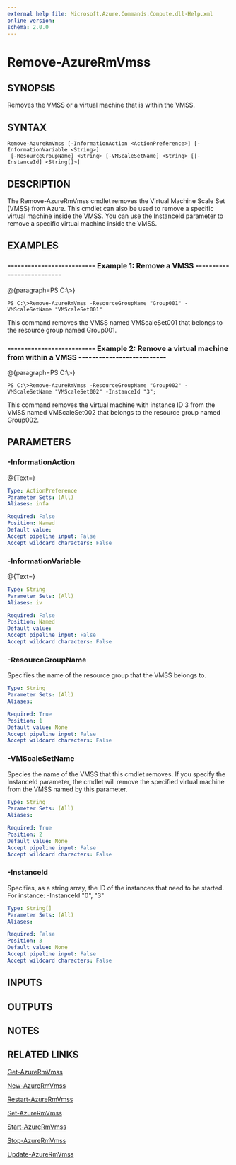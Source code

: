 ```yaml
---
external help file: Microsoft.Azure.Commands.Compute.dll-Help.xml
online version: 
schema: 2.0.0
---
```


# Remove-AzureRmVmss
## SYNOPSIS
Removes the VMSS or a virtual machine that is within the VMSS.

## SYNTAX

```
Remove-AzureRmVmss [-InformationAction <ActionPreference>] [-InformationVariable <String>]
 [-ResourceGroupName] <String> [-VMScaleSetName] <String> [[-InstanceId] <String[]>]
```

## DESCRIPTION
The Remove-AzureRmVmss cmdlet removes the Virtual Machine Scale Set (VMSS) from Azure.
This cmdlet can also be used to remove a specific virtual machine inside the VMSS.
You can use the InstanceId parameter to remove a specific virtual machine inside the VMSS.

## EXAMPLES

### --------------------------  Example 1: Remove a VMSS  --------------------------
@{paragraph=PS C:\\\>}

```
PS C:\>Remove-AzureRmVmss -ResourceGroupName "Group001" -VMScaleSetName "VMScaleSet001"
```

This command removes the VMSS named VMScaleSet001 that belongs to the resource group named Group001.

### --------------------------  Example 2: Remove a virtual machine from within a VMSS  --------------------------
@{paragraph=PS C:\\\>}

```
PS C:\>Remove-AzureRmVmss -ResourceGroupName "Group002" -VMScaleSetName "VMScaleSet002" -InstanceId "3";
```

This command removes the virtual machine with instance ID 3 from the VMSS named VMScaleSet002 that belongs to the resource group named Group002.

## PARAMETERS

### -InformationAction
@{Text=}

```yaml
Type: ActionPreference
Parameter Sets: (All)
Aliases: infa

Required: False
Position: Named
Default value: 
Accept pipeline input: False
Accept wildcard characters: False
```

### -InformationVariable
@{Text=}

```yaml
Type: String
Parameter Sets: (All)
Aliases: iv

Required: False
Position: Named
Default value: 
Accept pipeline input: False
Accept wildcard characters: False
```

### -ResourceGroupName
Specifies the name of the resource group that the VMSS belongs to.

```yaml
Type: String
Parameter Sets: (All)
Aliases: 

Required: True
Position: 1
Default value: None
Accept pipeline input: False
Accept wildcard characters: False
```

### -VMScaleSetName
Species the name of the VMSS that this cmdlet removes.
If you specify the InstanceId parameter, the cmdlet will remove the specified virtual machine from the VMSS named by this parameter.

```yaml
Type: String
Parameter Sets: (All)
Aliases: 

Required: True
Position: 2
Default value: None
Accept pipeline input: False
Accept wildcard characters: False
```

### -InstanceId
Specifies, as a string array, the ID of the instances that need to be started.
For instance: -InstanceId "0", "3"

```yaml
Type: String[]
Parameter Sets: (All)
Aliases: 

Required: False
Position: 3
Default value: None
Accept pipeline input: False
Accept wildcard characters: False
```

## INPUTS

## OUTPUTS

## NOTES

## RELATED LINKS

[Get-AzureRmVmss]()

[New-AzureRmVmss]()

[Restart-AzureRmVmss]()

[Set-AzureRmVmss]()

[Start-AzureRmVmss]()

[Stop-AzureRmVmss]()

[Update-AzureRmVmss]()

